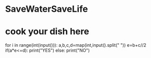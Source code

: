 # SaveWaterSaveLife
# cook your dish here
for i in range(int(input())):
    a,b,c,d=map(int,input().split(" "))
    e=b+c//2
    if(a*e<=d):
        print("YES")
    else:
        print("NO")
